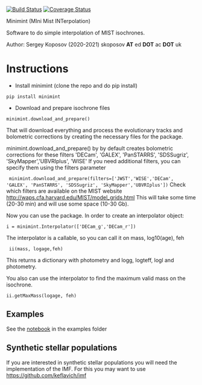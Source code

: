 [![Build Status](https://github.com/segasai/minimint/workflows/Minimint/badge.svg)](https://github.com/segasai/minimint/actions?query=workflow%3AMinimint)
[![Coverage Status](https://coveralls.io/repos/github/segasai/minimint/badge.svg?branch=master)](https://coveralls.io/github/segasai/minimint?branch=master)

Minimint (MIni Mist INTerpolation)

Software to do simple interpolation of MIST isochrones.

Author: Sergey Koposov (2020-2021) skoposov __AT__ ed __DOT__ ac __DOT__ uk

# Instructions 

* Install minimint  (clone the repo and do pip install) 

```
pip install minimint
```

* Download and prepare isochrone files 
```
minimint.download_and_prepare()
```

That will download everything and process the evolutionary tracks and bolometric corrections by creating the necessary  files for the package.

minimint.download_and_prepare() by by default creates bolometric corrections for these filters
'DECam', 'GALEX', 'PanSTARRS', 'SDSSugriz', 'SkyMapper','UBVRIplus', 'WISE'
If you need additional filters, you can specify them using the filters parameter

``` minimint.download_and_prepare(filters=['JWST','WISE','DECam', 'GALEX', 'PanSTARRS', 'SDSSugriz', 'SkyMapper','UBVRIplus'])```
Check which filters are available on the MIST website http://waps.cfa.harvard.edu/MIST/model_grids.html
This will take some time (20-30 min) and will use some space (10-30 Gb).


Now you can use the package. In order to create an interpolator object:

```i = minimint.Interpolator(['DECam_g','DECam_r'])```

The interpolator is a callable, so you can call it on mass, log10(age), feh 

``` ii(mass, logage,feh)``` 
 
This returns a dictionary with photometry and logg, logteff, logl and photometry.

You also can use the interpolator to find the maximum valid mass on the isochrone.

```ii.getMaxMass(logage, feh)```

## Examples 

See the [notebook](examples/Example.ipynb) in the examples folder

## Synthetic stellar populations
If you are interested in synthetic stellar populations you will need
the implementation of the IMF. For this you may want to use https://github.com/keflavich/imf
